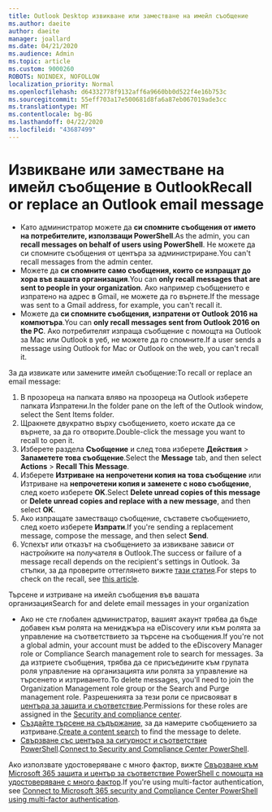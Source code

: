 ```yaml
---
title: Outlook Desktop извикване или заместване на имейл съобщение
ms.author: daeite
author: daeite
manager: joallard
ms.date: 04/21/2020
ms.audience: Admin
ms.topic: article
ms.custom: 9000260
ROBOTS: NOINDEX, NOFOLLOW
localization_priority: Normal
ms.openlocfilehash: d64332778f9132aff6a9660bb0d522f4e16b753c
ms.sourcegitcommit: 55eff703a17e500681d8fa6a87eb067019ade3cc
ms.translationtype: MT
ms.contentlocale: bg-BG
ms.lasthandoff: 04/22/2020
ms.locfileid: "43687499"
---
```

# <a name="recall-or-replace-an-outlook-email-message"></a><span data-ttu-id="f0990-102">Извикване или заместване на имейл съобщение в Outlook</span><span class="sxs-lookup"><span data-stu-id="f0990-102">Recall or replace an Outlook email message</span></span>

- <span data-ttu-id="f0990-103">Като администратор можете да **си спомните съобщения от името на потребителите, използващи PowerShell**.</span><span class="sxs-lookup"><span data-stu-id="f0990-103">As the admin, you can **recall messages on behalf of users using PowerShell**.</span></span> <span data-ttu-id="f0990-104">Не можете да си спомните съобщения от центъра за администриране.</span><span class="sxs-lookup"><span data-stu-id="f0990-104">You can't recall messages from the admin center.</span></span>
- <span data-ttu-id="f0990-105">Можете да **си спомните само съобщения, които се изпращат до хора във вашата организация**.</span><span class="sxs-lookup"><span data-stu-id="f0990-105">You can **only recall messages that are sent to people in your organization**.</span></span> <span data-ttu-id="f0990-106">Ако например съобщението е изпратено на адрес в Gmail, не можете да го върнете.</span><span class="sxs-lookup"><span data-stu-id="f0990-106">If the message was sent to a Gmail address, for example, you can't recall it.</span></span>
- <span data-ttu-id="f0990-107">Можете да **си спомните съобщения, изпратени от Outlook 2016 на компютъра**.</span><span class="sxs-lookup"><span data-stu-id="f0990-107">You can **only recall messages sent from Outlook 2016 on the PC**.</span></span> <span data-ttu-id="f0990-108">Ако потребителят изпраща съобщение с помощта на Outlook за Mac или Outlook в уеб, не можете да го спомните.</span><span class="sxs-lookup"><span data-stu-id="f0990-108">If a user sends a message using Outlook for Mac or Outlook on the web, you can't recall it.</span></span>

<span data-ttu-id="f0990-109">За да извикате или замените имейл съобщение:</span><span class="sxs-lookup"><span data-stu-id="f0990-109">To recall or replace an email message:</span></span>

1. <span data-ttu-id="f0990-110">В прозореца на папката вляво на прозореца на Outlook изберете папката Изпратени.</span><span class="sxs-lookup"><span data-stu-id="f0990-110">In the folder pane on the left of the Outlook window, select the Sent Items folder.</span></span>
1. <span data-ttu-id="f0990-111">Щракнете двукратно върху съобщението, което искате да се върнете, за да го отворите.</span><span class="sxs-lookup"><span data-stu-id="f0990-111">Double-click the message you want to recall to open it.</span></span>
1. <span data-ttu-id="f0990-112">Изберете раздела **Съобщение** и след това изберете **Действия** > **Запаметете това съобщение**.</span><span class="sxs-lookup"><span data-stu-id="f0990-112">Select the **Message** tab, and then select **Actions** > **Recall This Message**.</span></span>
1. <span data-ttu-id="f0990-113">Изберете **Изтриване на непрочетени копия на това съобщение** или Изтриване на **непрочетени копия и заменете с ново съобщение**, след което изберете **OK**.</span><span class="sxs-lookup"><span data-stu-id="f0990-113">Select **Delete unread copies of this message** or **Delete unread copies and replace with a new message**, and then select **OK**.</span></span>
1. <span data-ttu-id="f0990-114">Ако изпращате заместващо съобщение, съставете съобщението, след което изберете **Изпрати**.</span><span class="sxs-lookup"><span data-stu-id="f0990-114">If you're sending a replacement message, compose the message, and then select **Send**.</span></span>
1. <span data-ttu-id="f0990-115">Успехът или отказът на съобщението за извикване зависи от настройките на получателя в Outlook.</span><span class="sxs-lookup"><span data-stu-id="f0990-115">The success or failure of a message recall depends on the recipient's settings in Outlook.</span></span> <span data-ttu-id="f0990-116">За стъпки, за да проверите оттеглянето вижте [тази статия](https://support.office.com/article/35027f88-d655-4554-b4f8-6c0729a723a0).</span><span class="sxs-lookup"><span data-stu-id="f0990-116">For steps to check on the recall, see [this article](https://support.office.com/article/35027f88-d655-4554-b4f8-6c0729a723a0).</span></span>

<span data-ttu-id="f0990-117">Търсене и изтриване на имейл съобщения във вашата организация</span><span class="sxs-lookup"><span data-stu-id="f0990-117">Search for and delete email messages in your organization</span></span>

- <span data-ttu-id="f0990-118">Ако не сте глобален администратор, вашият акаунт трябва да бъде добавен към ролята на мениджъра на eDiscovery или към ролята за управление на съответствието за търсене на съобщения.</span><span class="sxs-lookup"><span data-stu-id="f0990-118">If you're not a global admin, your account must be added to the eDiscovery Manager role or Compliance Search management role to search for messages.</span></span> <span data-ttu-id="f0990-119">За да изтриете съобщения, трябва да се присъедините към групата роля управление на организацията или ролята за управление на търсенето и изтриването.</span><span class="sxs-lookup"><span data-stu-id="f0990-119">To delete messages, you'll need to join the Organization Management role group or the Search and Purge management role.</span></span> <span data-ttu-id="f0990-120">Разрешенията за тези роли се присвояват в [центъра за защита и съответствие](https://go.microsoft.com/fwlink/?linkid=2083731).</span><span class="sxs-lookup"><span data-stu-id="f0990-120">Permissions for these roles are assigned in the [Security and compliance center](https://go.microsoft.com/fwlink/?linkid=2083731).</span></span>
- <span data-ttu-id="f0990-121">[Създайте търсене на съдържание,](https://docs.microsoft.com/office365/securitycompliance/content-search) за да намерите съобщението за изтриване.</span><span class="sxs-lookup"><span data-stu-id="f0990-121">[Create a content search](https://docs.microsoft.com/office365/securitycompliance/content-search) to find the message to delete.</span></span>
- <span data-ttu-id="f0990-122">[Свързване със центъра за сигурност и съответствие PowerShell](https://docs.microsoft.com/powershell/exchange/office-365-scc/connect-to-scc-powershell/connect-to-scc-powershell?view=exchange-ps).</span><span class="sxs-lookup"><span data-stu-id="f0990-122">[Connect to Security and Compliance Center PowerShell](https://docs.microsoft.com/powershell/exchange/office-365-scc/connect-to-scc-powershell/connect-to-scc-powershell?view=exchange-ps).</span></span>

<span data-ttu-id="f0990-123">Ако използвате удостоверяване с много фактор, вижте [Свързване към Microsoft 365 защита и център за съответствие PowerShell с помощта на удостоверяване с много фактор](https://docs.microsoft.com/powershell/exchange/office-365-scc/connect-to-scc-powershell/mfa-connect-to-scc-powershell?view=exchange-ps).</span><span class="sxs-lookup"><span data-stu-id="f0990-123">If you're using multi-factor authentication, see [Connect to Microsoft 365 security and Compliance Center PowerShell using multi-factor authentication](https://docs.microsoft.com/powershell/exchange/office-365-scc/connect-to-scc-powershell/mfa-connect-to-scc-powershell?view=exchange-ps).</span></span>